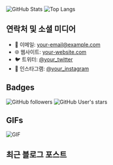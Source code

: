 ![GitHub Stats](https://github-readme-stats.vercel.app/api?username=trailer437&show_icons=true&theme=radical)
![Top Langs](https://github-readme-stats.vercel.app/api/top-langs/?username=trailer437&layout=compact&theme=radical)

## 연락처 및 소셜 미디어

- 📧 이메일: [your-email@example.com](mailto:your-email@example.com)
- 🌐 웹사이트: [your-website.com](https://your-website.com)
- 🐦 트위터: [@your_twitter](https://twitter.com/your_twitter)
- 📸 인스타그램: [@your_instagram](https://instagram.com/your_instagram)

## Badges

![GitHub followers](https://img.shields.io/github/followers/Seyeon1225?style=social)
![GitHub User's stars](https://img.shields.io/github/stars/Seyeon1225?style=social)

## GIFs

![GIF](https://media.giphy.com/media/26tn33aiTi1jkl6H6/giphy.gif)

## 최근 블로그 포스트

<!-- BLOG-POST-LIST:START -->
<!-- BLOG-POST-LIST:END -->
